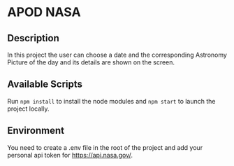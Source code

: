 # APOD NASA

## Description

In this project the user can choose a date and the corresponding Astronomy Picture of the day and its details are shown on the screen.

## Available Scripts

Run `npm install` to install the node modules and `npm start` to launch the project locally.

## Environment

You need to create a .env file in the root of the project and add your personal api token for https://api.nasa.gov/.
